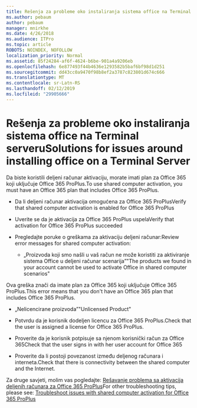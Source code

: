 ```yaml
---
title: Rešenja za probleme oko instaliranja sistema office na Terminal serveru
ms.author: pebaum
author: pebaum
manager: mnirkhe
ms.date: 4/26/2018
ms.audience: ITPro
ms.topic: article
ROBOTS: NOINDEX, NOFOLLOW
localization_priority: Normal
ms.assetid: 85f24284-af6f-4624-b6be-901a4a9206eb
ms.openlocfilehash: 6e877493f44b4636e1293582b5baf6bf98d1d251
ms.sourcegitcommit: dd43cc0a9470f98b8ef2a3787c823801d674c666
ms.translationtype: MT
ms.contentlocale: sr-Latn-RS
ms.lasthandoff: 02/12/2019
ms.locfileid: "29905666"
---
```

# <a name="solutions-for-issues-around-installing-office-on-a-terminal-server"></a><span data-ttu-id="7b7a2-102">Rešenja za probleme oko instaliranja sistema office na Terminal serveru</span><span class="sxs-lookup"><span data-stu-id="7b7a2-102">Solutions for issues around installing office on a Terminal Server</span></span>

<span data-ttu-id="7b7a2-103">Da biste koristili deljeni računar aktivaciju, morate imati plan za Office 365 koji uključuje Office 365 ProPlus.</span><span class="sxs-lookup"><span data-stu-id="7b7a2-103">To use shared computer activation, you must have an Office 365 plan that includes Office 365 ProPlus.</span></span>
  
- <span data-ttu-id="7b7a2-104">Da li deljeni računar aktivacija omogućena za Office 365 ProPlus</span><span class="sxs-lookup"><span data-stu-id="7b7a2-104">Verify that shared computer activation is enabled for Office 365 ProPlus</span></span>
    
- <span data-ttu-id="7b7a2-105">Uverite se da je aktivacija za Office 365 ProPlus uspela</span><span class="sxs-lookup"><span data-stu-id="7b7a2-105">Verify that activation for Office 365 ProPlus succeeded</span></span>
    
- <span data-ttu-id="7b7a2-106">Pregledajte poruke o greškama za aktivaciju deljeni računar:</span><span class="sxs-lookup"><span data-stu-id="7b7a2-106">Review error messages for shared computer activation:</span></span>
    
  - <span data-ttu-id="7b7a2-107">„Proizvoda koji smo našli u vaš račun ne može koristiti za aktiviranje sistema Office u deljeni računar scenarija”</span><span class="sxs-lookup"><span data-stu-id="7b7a2-107">"The products we found in your account cannot be used to activate Office in shared computer scenarios"</span></span>
  
<span data-ttu-id="7b7a2-108">Ova greška znači da imate plan za Office 365 koji uključuje Office 365 ProPlus.</span><span class="sxs-lookup"><span data-stu-id="7b7a2-108">This error means that you don't have an Office 365 plan that includes Office 365 ProPlus.</span></span>
    
  - <span data-ttu-id="7b7a2-109">„Nelicencirane proizvoda”</span><span class="sxs-lookup"><span data-stu-id="7b7a2-109">"Unlicensed Product"</span></span>
    
  - <span data-ttu-id="7b7a2-110">Potvrdu da je korisnik dodeljen licencu za Office 365 ProPlus.</span><span class="sxs-lookup"><span data-stu-id="7b7a2-110">Check that the user is assigned a license for Office 365 ProPlus.</span></span>
    
  - <span data-ttu-id="7b7a2-111">Proverite da je korisnik potpisuje sa njenom korisnički račun za Office 365</span><span class="sxs-lookup"><span data-stu-id="7b7a2-111">Check that the user signs in with her user account for Office 365</span></span>
    
  - <span data-ttu-id="7b7a2-112">Proverite da li postoji povezanost između deljenog računara i interneta.</span><span class="sxs-lookup"><span data-stu-id="7b7a2-112">Check that there is connectivity between the shared computer and the Internet.</span></span>
    
<span data-ttu-id="7b7a2-113">Za druge savjeti, molim vas pogledajte: [Rešavanje problema sa aktivacija deljenih računara za Office 365 ProPlus](https://docs.microsoft.com/DeployOffice/troubleshoot-issues-with-shared-computer-activation-for-office-365-proplus)</span><span class="sxs-lookup"><span data-stu-id="7b7a2-113">For other troubleshooting tips, please see: [Troubleshoot issues with shared computer activation for Office 365 ProPlus](https://docs.microsoft.com/DeployOffice/troubleshoot-issues-with-shared-computer-activation-for-office-365-proplus)</span></span>
  

